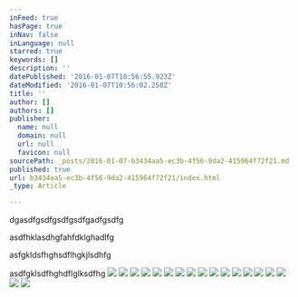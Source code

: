 ```yaml
---
inFeed: true
hasPage: true
inNav: false
inLanguage: null
starred: true
keywords: []
description: ''
datePublished: '2016-01-07T10:56:55.923Z'
dateModified: '2016-01-07T10:56:02.258Z'
title: ''
author: []
authors: []
publisher:
  name: null
  domain: null
  url: null
  favicon: null
sourcePath: _posts/2016-01-07-b3434aa5-ec3b-4f56-9da2-415964f72f21.md
published: true
url: b3434aa5-ec3b-4f56-9da2-415964f72f21/index.html
_type: Article

---
```

dgasdfgsdfgsdfgsdfgadfgsdfg

asdfhklasdhgfahfdklghadlfg

asfgkldsfhghsdflhgkjlsdhfg

asdfgklsdfhghdflglksdfhg
![](https://the-grid-user-content.s3-us-west-2.amazonaws.com/4dc62fed-f135-44ea-8a9e-8934549b9800.tif)
![](https://the-grid-user-content.s3-us-west-2.amazonaws.com/eedfeeb7-1481-469b-a9bd-8231a1378b10.tif)
![](https://the-grid-user-content.s3-us-west-2.amazonaws.com/92005ca3-3848-4edd-95cf-696316b57612.tif)
![](https://the-grid-user-content.s3-us-west-2.amazonaws.com/3bf32fe3-4841-4a8f-81e0-8fcf41a8941c.tif)
![](https://the-grid-user-content.s3-us-west-2.amazonaws.com/63304f2f-03ae-4c27-a3e6-6f894213af12.tif)
![](https://the-grid-user-content.s3-us-west-2.amazonaws.com/d9da86d2-23a5-43b9-94f2-641eef00be02.tif)
![](https://the-grid-user-content.s3-us-west-2.amazonaws.com/6b4166e3-bb75-4cc6-a990-e4fac5cda3d0.tif)
![](https://the-grid-user-content.s3-us-west-2.amazonaws.com/345f40cb-83d2-4cc5-97c9-4143524b32c1.tif)
![](https://the-grid-user-content.s3-us-west-2.amazonaws.com/8e20f01b-df3c-4e1a-9db9-9d048b7d1ec3.tif)
![](https://the-grid-user-content.s3-us-west-2.amazonaws.com/36014705-c941-4df8-8bfa-6a3d0cbcd8bf.tif)
![](https://the-grid-user-content.s3-us-west-2.amazonaws.com/fcb29466-58e5-4106-8b94-fb4120285de6.tif)
![](https://the-grid-user-content.s3-us-west-2.amazonaws.com/d149b7c7-f1c2-43f9-8e9f-40b64abb1e8f.tif)
![](https://the-grid-user-content.s3-us-west-2.amazonaws.com/dec956fb-f135-4e28-84ed-11b1e53887da.tif)
![](https://the-grid-user-content.s3-us-west-2.amazonaws.com/52b7ec59-47ae-434a-bb86-fe35b1869d8d.tif)
![](https://the-grid-user-content.s3-us-west-2.amazonaws.com/6fedf99f-1423-4d75-86ee-29c6b2712e2a.tif)
![](https://the-grid-user-content.s3-us-west-2.amazonaws.com/14e5fbfa-ce16-443b-9d27-a8e59e94a6e9.tif)
![](https://the-grid-user-content.s3-us-west-2.amazonaws.com/c28da963-1d53-4db3-80f6-2e085ac2fcda.tif)
![](https://the-grid-user-content.s3-us-west-2.amazonaws.com/09e76ae9-0f6e-42b6-937d-0909ec274a31.tif)